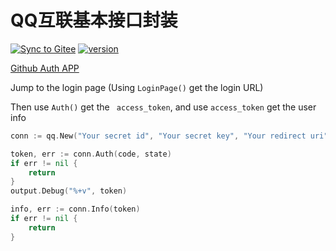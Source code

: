 # QQ互联基本接口封装

[![Sync to Gitee](https://github.com/OhYee/auth_github/workflows/Sync%20to%20Gitee/badge.svg)](https://gitee.com/OhYee/auth_github) [![version](https://img.shields.io/github/v/tag/OhYee/auth_github)](https://github.com/OhYee/auth_github/tags)

[Github Auth APP](https://github.com/settings/developers)

Jump to the login page (Using `LoginPage()` get the login URL)

Then use `Auth()` get the ` access_token`, and use `access_token` get the user info

```go
conn := qq.New("Your secret id", "Your secret key", "Your redirect uri")

token, err := conn.Auth(code, state)
if err != nil {
    return
}
output.Debug("%+v", token)

info, err := conn.Info(token)
if err != nil {
    return
}
```